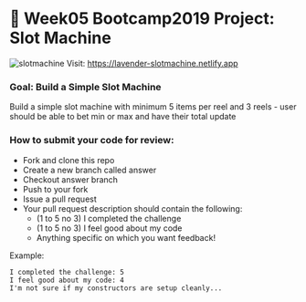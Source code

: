 # 🎰 Week05 Bootcamp2019 Project: Slot Machine
![slotmachine](https://user-images.githubusercontent.com/116925420/234143712-e2fcf76b-2bda-40ee-88c6-0f4f674ba97c.png)
Visit: https://lavender-slotmachine.netlify.app


### Goal: Build a Simple Slot Machine

Build a simple slot machine with minimum 5 items per reel and 3 reels - user should be able to bet min or max and have their total update

### How to submit your code for review:

- Fork and clone this repo
- Create a new branch called answer
- Checkout answer branch
- Push to your fork
- Issue a pull request
- Your pull request description should contain the following:
  - (1 to 5 no 3) I completed the challenge
  - (1 to 5 no 3) I feel good about my code
  - Anything specific on which you want feedback!

Example:
```
I completed the challenge: 5
I feel good about my code: 4
I'm not sure if my constructors are setup cleanly...
```
